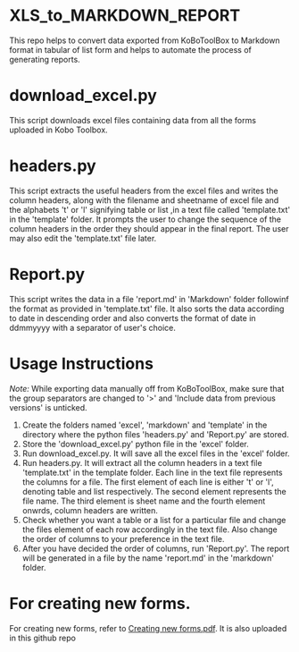 # XLS_to_MARKDOWN_REPORT
This repo helps to convert data exported from KoBoToolBox to Markdown format in tabular of list form and helps to automate the process of generating reports.
# download_excel.py
This script downloads excel files containing data from all the forms uploaded in Kobo Toolbox. 
# headers.py
This script extracts the useful headers from the excel files and writes the column headers, along with the filename and sheetname of excel file and the alphabets 't' or 'l' signifying table or list ,in a text file called 'template.txt' in the 'template' folder. It prompts the user to change the sequence of the column headers in the order they should appear in the final report. The user may also edit the 'template.txt' file later.
# Report.py
This script writes the data in a file 'report.md' in 'Markdown' folder followinf the format as provided in 'template.txt' file. It also sorts the data according to date in descending order and also converts the format of date in ddmmyyyy with a separator of user's choice.
# Usage Instructions
_Note:_ While exporting data manually off from KoBoToolBox, make sure that the group separators are changed to '>' and 'Include data from previous versions' is unticked.
1. Create the folders named 'excel', 'markdown' and 'template' in the directory where the python files 'headers.py' and 'Report.py' are stored.
2. Store the 'download_excel.py' python file in the 'excel' folder.
3. Run download_excel.py. It will save all the excel files in the 'excel' folder.
4. Run headers.py. It will extract all the column headers in a text file 'template.txt' in the template folder. Each line in the text file represents the columns for a file. The first element of each line is either 't' or 'l', denoting table and list respectively. The second element represents the file name. The third element is sheet name and the fourth element onwrds, column headers are written.
5. Check whether you want a table or a list for a particular file and change the files element of each row accordingly in the text file. Also change the order of columns to your preference in the text file.
6. After you have decided the order of columns, run 'Report.py'. The report will be generated in a file  by the name 'report.md' in the 'markdown' folder.
# For creating new forms.
For creating new forms, refer to [Creating new forms.pdf](https://github.com/Ar5h71/XLS_to_MARKDOWN_REPORT/blob/master/Creating%20new%20forms.pdf). It is also uploaded in this github repo
